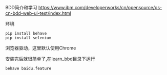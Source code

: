 BDD简介和学习
https://www.ibm.com/developerworks/cn/opensource/os-cn-bdd-web-ui-test/index.html

环境
```
pip install behave
pip install selenium
```
浏览器驱动，这里默认使用Chrome

安装完后就很简单了,在learn_bbd目录下运行

```
behave baidu.feature
```